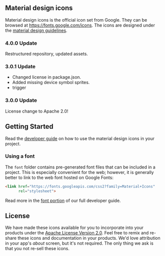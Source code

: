 ## Material design icons

Material design icons is the official icon set from Google.
They can be browsed at https://fonts.google.com/icons.
The icons are designed under the [material design guidelines](https://material.io/guidelines/).

### 4.0.0 Update

Restructured repository, updated assets.

### 3.0.1 Update

* Changed license in package.json.
* Added missing device symbol sprites.
* trigger

### 3.0.0 Update

License change to Apache 2.0!

## Getting Started

Read the [developer guide](https://google.github.io/material-design-icons/) on how to use the material design icons in your project.

### Using a font

The `font` folder contains pre-generated font files that can be included in a project. This is especially convenient for the web; however, it is generally better to link to the web font hosted on Google Fonts:

```html
<link href="https://fonts.googleapis.com/css2?family=Material+Icons"
      rel="stylesheet">
```

Read more in the [font portion](https://google.github.io/material-design-icons/#icon-font-for-the-web) of our full developer guide.


## License

We have made these icons available for you to incorporate into your products under the [Apache License Version 2.0](https://www.apache.org/licenses/LICENSE-2.0.txt). Feel free to remix and re-share these icons and documentation in your products.
We'd love attribution in your app's *about* screen, but it's not required. The only thing we ask is that you not re-sell these icons.
